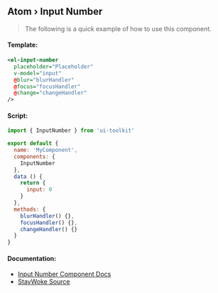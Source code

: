 Atom › Input Number
---

> The following is a quick example of how to use this component.


#### Template:

```xml
<el-input-number
  placeholder="Placeholder"
  v-model="input"
  @blur="blurHandler"
  @focus="focusHandler"
  @change="changeHandler"
/>
```


#### Script:
```js
import { InputNumber } from 'ui-toolkit'

export default {
  name: 'MyComponent',
  components: {
    InputNumber
  },
  data () {
    return {
      input: 0
    }
  },
  methods: {
    blurHandler() {},
    focusHandler() {},
    changeHandler() {}
  }
}
```


#### Documentation:

* [Input Number Component Docs](https://element.eleme.io/#/en-US/component/input-number)
* [StayWoke Source](https://github.com/staywoke/ui-toolkit/tree/master/src/components/atoms/input-number)
